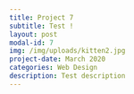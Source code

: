 ```yaml
---
title: Project 7
subtitle: Test !
layout: post
modal-id: 7
img: /img/uploads/kitten2.jpg
project-date: March 2020
categories: Web Design
description: Test description
---
```


